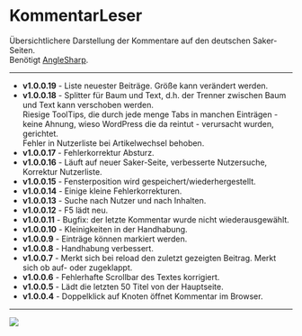 # KommentarLeser
Übersichtlichere Darstellung der Kommentare auf den deutschen Saker-Seiten.  
Benötigt [AngleSharp](https://github.com/AngleSharp/AngleSharp).

----
- **v1.0.0.19** - Liste neuester Beiträge. Größe kann verändert werden.  
- **v1.0.0.18** - Splitter für Baum und Text, d.h. der Trenner zwischen Baum und Text kann verschoben werden.  
Riesige ToolTips, die durch jede menge Tabs in manchen Einträgen - keine Ahnung, wieso WordPress die da reintut - verursacht wurden, gerichtet.  
Fehler in Nutzerliste bei Artikelwechsel behoben.    
- **v1.0.0.17** - Fehlerkorrektur Absturz.  
- **v1.0.0.16** - Läuft auf neuer Saker-Seite, verbesserte Nutzersuche, Korrektur Nutzerliste.  
- **v1.0.0.15** - Fensterposition wird gespeichert/wiederhergestellt.  
- **v1.0.0.14** - Einige kleine Fehlerkorrekturen.  
- **v1.0.0.13** - Suche nach Nutzer und nach Inhalten.  
- **v1.0.0.12** - F5 lädt neu.  
- **v1.0.0.11** - Bugfix: der letzte Kommentar wurde nicht wiederausgewählt.  
- **v1.0.0.10** - Kleinigkeiten in der Handhabung.  
- **v1.0.0.9** - Einträge können markiert werden.  
- **v1.0.0.8** - Handhabung verbessert.  
- **v1.0.0.7** - Merkt sich bei reload den zuletzt gezeigten Beitrag. Merkt sich ob auf- oder zugeklappt.  
- **v1.0.0.6** - Fehlerhafte Scrollbar des Textes korrigiert.  
- **v1.0.0.5** - Lädt die letzten 50 Titel von der Hauptseite.   
- **v1.0.0.4** - Doppelklick auf Knoten öffnet Kommentar im Browser.

---

![](http://www2.pic-upload.de/img/32181318/KLeser19.png)

